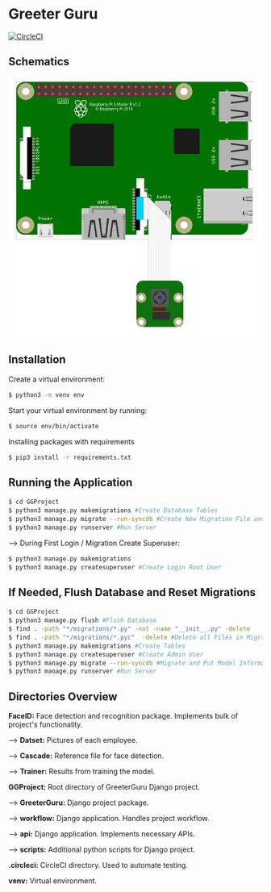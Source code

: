 # Greeter Guru
[![CircleCI](https://circleci.com/gh/VarenTechInternship/greeterguru.svg?style=svg)](https://circleci.com/gh/VarenTechInternship/greeterguru)
## Schematics

![Schematics](schematics.png)

## Installation

Create a virtual environment:
```bash
$ python3 -m venv env
```

Start your virtual environment by running:
```bash
$ source env/bin/activate
```
Installing packages with requirements
```bash
$ pip3 install -r requirements.txt
```

## Running the Application
```bash
$ cd GGProject
$ python3 manage.py makemigrations #Create Database Tables
$ python3 manage.py migrate --run-syncdb #Create New Migration File and Inserts Model Data into Database
$ python3 manage.py runserver #Run Server
```
--> During First Login / Migration Create Superuser:
```bash
$ python3 manage.py makemigrations
$ python3 manage.py createsuperuser #Create Login Root User
```
## If Needed, Flush Database and Reset Migrations
```bash
$ cd GGProject
$ python3 manage.py flush #Flush Database
$ find . -path "*/migrations/*.py" -not -name "__init__.py" -delete
$ find . -path "*/migrations/*.pyc"  -delete #Delete all Files in Migrations Folder except __init__.py
$ python3 manage.py makemigrations #Create Tables
$ python3 manage.py createsuperuser #Create Admin User
$ python3 manage.py migrate --run-syncdb #Migrate and Put Model Information in Database
$ python3 manage.py runserver #Run Server

```

## Directories Overview

**FaceID:** Face detection and recognition package. Implements bulk of project's functionality.

--> **Datset:** Pictures of each employee.

--> **Cascade:** Reference file for face detection.

--> **Trainer:** Results from training the model.

**GGProject:** Root directory of GreeterGuru Django project.

--> **GreeterGuru:** Django project package.

--> **workflow:** Django application. Handles project workflow.

--> **api:** Django application. Implements necessary APIs.

--> **scripts:** Additional python scripts for Django project.

**.circleci:** CircleCI directory. Used to automate testing.

**venv:** Virtual environment.
